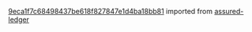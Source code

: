 [9eca1f7c68498437be618f827847e1d4ba18bb81](https://github.com/insolar/assured-ledger/commit/9eca1f7c68498437be618f827847e1d4ba18bb81) imported from [assured-ledger](https://github.com/insolar/assured-ledger)
